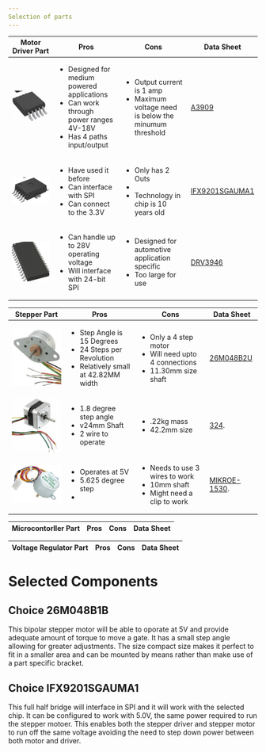 ```yaml
---
Selection of parts
---
```


|Motor Driver Part                                      | Pros| Cons  |  Data Sheet    |                                                                                           
| --------------------------------------------- | ------ | ------------------------------------------------------------------------ |-------|
| ![A3909](./A3909GLYTR-Tsteppermotor.jpg)| <ul><li>Designed for medium powered applications </li><li>Can work through power ranges 4V-18V</li><li>Has 4 paths input/output | <ul><li>Output current is 1 amp</li><li>Maximum voltage need is below the minumum threshold |    [A3909](https://www.allegromicro.com/~/media/Files/Datasheets/A3909-Datasheet.ashx) |
| ![IFX9201](./IFX9201stepmoto.jpg)        | <ul><li> Have used it before </li><li> Can interface with SPI </li><li> Can connect to the 3.3V  |<ul><li> Only has 2 Outs  </li><li>  </li><li> Technology in chip is 10 years old   |   [IFX9201SGAUMA1](https://www.infineon.com/dgdl/Infineon-IFX9201SG-DS-v01_01-EN.pdf?fileId=5546d4624cb7f111014d2e8916795dea&ack=t)                     |                                                                              
| ![DRV3946](./DRV3946stepmoto.jpg)  | <ul><li>Can handle up to 28V operating voltage </li><li>Will interface with 24-bit SPI   |<ul><li> Designed for automotive application specific </li><li> Too large for use   |   [DRV3946](https://www.ti.com/lit/ds/symlink/drv3946-q1.pdf?ts=1704149824935&ref_url=https%253A%252F%252Fwww.ti.com%252Fproduct%252FDRV3946-Q1)| 

|Stepper  Part                                      | Pros| Cons  |  Data Sheet    |                                                                                           
| --------------------------------------------- | ------ | ------------------------------------------------------------------------ |-------|
| ![26M048B2U](./stepmoto1.jpg)   | <ul><li>Step Angle is 15 Degrees</li><li>24 Steps per Revolution </li><li> Relatively small at 42.82MM width | <ul><li> Only a 4 step motor </li><li> Will need upto 4 connections </li><li> 11.30mm size shaft | [26M048B2U](https://mm.digikey.com/Volume0/opasdata/d220001/medias/docus/2466/26M%20Series%20Wiring%20Diagram.pdf) |
| ![324](./stepmoto2.jpg)       | <ul><li>1.8 degree step angle </li><li>v24mm Shaft</li><li>2 wire to operate | <ul><li> .22kg mass </li><li>42.2mm size  | [324](https://cdn-shop.adafruit.com/product-files/324/C140-A+datasheet.jpg).| 
| ![MIKROE-1530](./stepmoto3.jpg)  | <ul><li>Operates at 5V </li><li> 5.625 degree step </li><li>   | <ul><li> Needs to use 3 wires to work </li><li> 10mm shaft </li><li> Might need a clip to work  |   [MIKROE-1530](https://download.mikroe.com/documents/datasheets/step-motor-5v-28byj48-datasheet.pdf). | 

|Microcontorller Part                                      | Pros| Cons  |  Data Sheet    |                                                                                           
| --------------------------------------------- | ------ | ------------------------------------------------------------------------ |-------|

|Voltage Regulator  Part                                      | Pros| Cons  |  Data Sheet    |                                                                                           
| --------------------------------------------- | ------ | ------------------------------------------------------------------------ |-------|


# Selected Components
## Choice 26M048B1B
This bipolar stepper motor will be able to oporate at 5V and provide adequate amount of torque to move a gate. It has a small step angle allowing for greater adjustments. The size compact size makes it perfect to fit in a smaller area and can be mounted by means rather than make use of a part specific bracket. 
## Choice IFX9201SGAUMA1
This full half bridge will interface in SPI and it will work with the selected chip. It can be configured to work with 5.0V, the same power required to run the stepper motoer. This enables both the stepper driver and stepper motor to run off the same voltage avoiding the need to step down power between both motor and driver.
  


